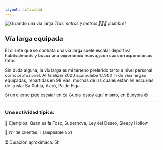 ```yaml
---
layout: actividad
---
```


![Guiando una vía larga](./../assets/img/vía-larga-equipada.jpg)
*Tras metros y metros 🧗🏻‍♀️ ¡cumbre!*

## Vía larga equipada

El cliente que se contrata una vía larga suele escalar deportiva habitualmente y busca una experiencia nueva, ¡con sus correspondientes fotos!

Sin duda alguna, la vía larga es mi terreno preferido tanto a nivel personal como profesional. Al finalizar 2023 acumulaba 17.980 m de vías largas equipadas, repartidas en 98 vías, muchas de las cuales están en escuelas de la isla: Sa Gubia, Alaró, Pa de Figa...

Si un cliente pide escalar en Sa Gubia, estoy aquí mismo, en Bunyola 😉

* * *

### Una actividad típica:<br>
📍 Ejemplos: Quan es fa Fosc, Supernova, Ley del Deseo, Sleepy Hollow

👥 Nº de clientes: 1 (ampliable a 2)

⏳ Duración aproximada: 5h
